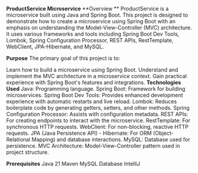 ****ProductService Microservice****
**Overview **
ProductService is a microservice built using Java and Spring Boot. This project is designed to demonstrate how to create a microservice using Spring Boot with an emphasis on understanding the Model-View-Controller (MVC) architecture. It uses various frameworks and tools including Spring Boot Dev Tools, Lombok, Spring Configuration Processor, REST APIs, RestTemplate, WebClient, JPA-Hibernate, and MySQL.

**Purpose**
The primary goal of this project is to:

Learn how to build a microservice using Spring Boot.
Understand and implement the MVC architecture in a microservice context.
Gain practical experience with Spring Boot's features and integrations.
**Technologies Used**
Java: Programming language.
Spring Boot: Framework for building microservices.
Spring Boot Dev Tools: Provides enhanced development experience with automatic restarts and live reload.
Lombok: Reduces boilerplate code by generating getters, setters, and other methods.
Spring Configuration Processor: Assists with configuration metadata.
REST APIs: For creating endpoints to interact with the microservice.
RestTemplate: For synchronous HTTP requests.
WebClient: For non-blocking, reactive HTTP requests.
JPA (Java Persistence API) - Hibernate: For ORM (Object-Relational Mapping) and database interactions.
MySQL: Database used for persistence.
MVC Architecture: Model-View-Controller pattern used in project structure.

**Prerequisites**
Java 21
Maven 
MySQL Database
IntelliJ
